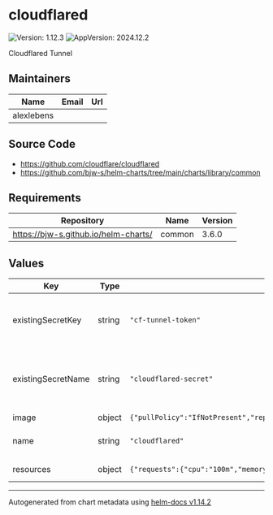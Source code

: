 # cloudflared

![Version: 1.12.3](https://img.shields.io/badge/Version-1.12.3-informational?style=flat-square) ![AppVersion: 2024.12.2](https://img.shields.io/badge/AppVersion-2024.12.2-informational?style=flat-square)

Cloudflared Tunnel

## Maintainers

| Name | Email | Url |
| ---- | ------ | --- |
| alexlebens |  |  |

## Source Code

* <https://github.com/cloudflare/cloudflared>
* <https://github.com/bjw-s/helm-charts/tree/main/charts/library/common>

## Requirements

| Repository | Name | Version |
|------------|------|---------|
| https://bjw-s.github.io/helm-charts/ | common | 3.6.0 |

## Values

| Key | Type | Default | Description |
|-----|------|---------|-------------|
| existingSecretKey | string | `"cf-tunnel-token"` | Name of key that contains the token in the existingSecret |
| existingSecretName | string | `"cloudflared-secret"` | Name of existing secret that contains Cloudflare token |
| image | object | `{"pullPolicy":"IfNotPresent","repository":"cloudflare/cloudflared","tag":"2024.12.2"}` | Default image |
| name | string | `"cloudflared"` | Name override of release |
| resources | object | `{"requests":{"cpu":"100m","memory":"128Mi"}}` | Default resources |

----------------------------------------------
Autogenerated from chart metadata using [helm-docs v1.14.2](https://github.com/norwoodj/helm-docs/releases/v1.14.2)
